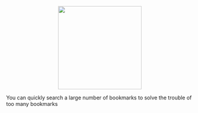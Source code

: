 
<div align="center">
  <a href="https://lig-bookmarks.vercel.app/" target="_blank">
    <img align="center" width="225" src="https://user-images.githubusercontent.com/26371465/199880204-b57b1c9a-d3de-468a-8c79-5de53dc51b00.png">
  </a>
</div>


You can quickly search a large number of bookmarks to solve the trouble of too many bookmarks
